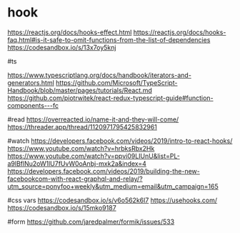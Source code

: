 # hook

https://reactjs.org/docs/hooks-effect.html
https://reactjs.org/docs/hooks-faq.html#is-it-safe-to-omit-functions-from-the-list-of-dependencies
https://codesandbox.io/s/13x7oy5knj

#ts

https://www.typescriptlang.org/docs/handbook/iterators-and-generators.html
https://github.com/Microsoft/TypeScript-Handbook/blob/master/pages/tutorials/React.md
https://github.com/piotrwitek/react-redux-typescript-guide#function-components---fc

#read
https://overreacted.io/name-it-and-they-will-come/
https://threader.app/thread/1120971795425832961

#watch
https://developers.facebook.com/videos/2019/intro-to-react-hooks/
https://www.youtube.com/watch?v=hrbksRbx2Hk
https://www.youtube.com/watch?v=ppvi09LIUnU&list=PL-a9lBflNu2oW1lU7fUvW0oAnbj-mxk2a&index=4
https://developers.facebook.com/videos/2019/building-the-new-facebookcom-with-react-graphql-and-relay/?utm_source=ponyfoo+weekly&utm_medium=email&utm_campaign=165

#css vars
https://codesandbox.io/s/v6o562k6l7
https://usehooks.com/
https://codesandbox.io/s/15mko9187

#form
https://github.com/jaredpalmer/formik/issues/533
